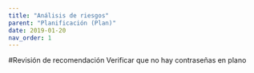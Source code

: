 ```yaml
---
title: "Análisis de riesgos"
parent: "Planificación (Plan)"
date: 2019-01-20
nav_order: 1
---
```

#Revisión de recomendación
Verificar que no hay contraseñas en plano
